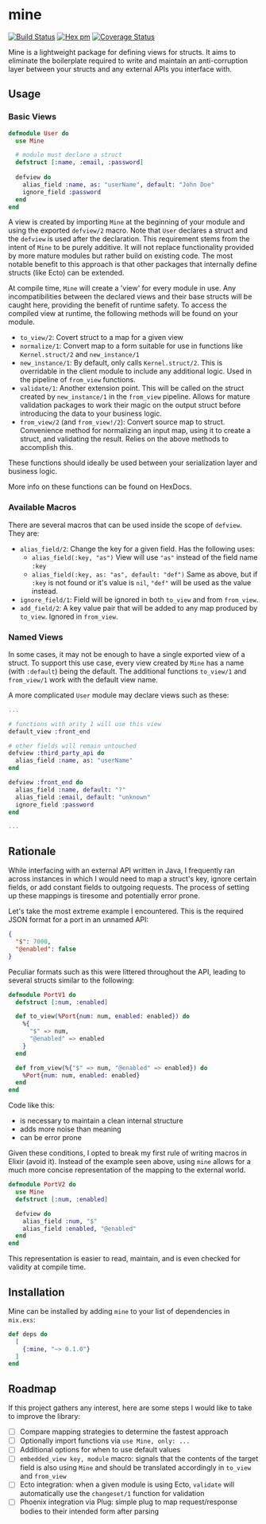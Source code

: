 # mine

[![Build Status](https://travis-ci.com/sgilson/mine.svg?branch=master)](https://travis-ci.com/sgilson/mine)
[![Hex pm](https://img.shields.io/hexpm/v/mine)](https://hexdocs.pm/mine/Mine.html)
[![Coverage Status](https://coveralls.io/repos/github/sgilson/mine/badge.svg?branch=master)](https://coveralls.io/github/sgilson/mine?branch=master)

Mine is a lightweight package for defining views for structs. It
aims to eliminate the boilerplate required to write and maintain an 
anti-corruption layer between your structs and any external APIs you
interface with.

## Usage

### Basic Views

```elixir
defmodule User do
  use Mine

  # module must declare a struct
  defstruct [:name, :email, :password]
  
  defview do
    alias_field :name, as: "userName", default: "John Doe"
    ignore_field :password
  end
end
```

A view is created by importing `Mine` at the beginning of your module and using
the exported `defview/2` macro. Note that `User` declares a struct and the `defview`
is used after the declaration. This requirement stems from the intent of `Mine`
to be purely additive. It will not replace functionality provided by more mature
modules but rather build on existing code. The most notable benefit to this approach
is that other packages that internally define structs (like Ecto) can be extended.

At compile time, `Mine` will create a 'view' for every module in use. Any
incompatibilities between the declared views and their base structs will be caught here,
providing the benefit of runtime safety. To access the compiled view at runtime,
the following methods will be found on your module.

- `to_view/2`: Covert struct to a map for a given view
- `normalize/1`: Convert map to a form suitable for use in functions like `Kernel.struct/2` and
`new_instance/1`
- `new_instance/1`: By default, only calls `Kernel.struct/2`. This is overridable in the 
client module to include any additional logic. Used in the pipeline of `from_view`
functions.
- `validate/1`: Another extension point. This will be called on the struct created 
by `new_instance/1` in the `from_view` pipeline. Allows for mature validation
packages to work their magic on the output struct before introducing the data
to your business logic.
- `from_view/2` (and `from_view!/2`): Convert source map to struct. Convenience 
method for normalizing an input map, using it to create a struct, and validating the
result. Relies on the above methods to accomplish this.

These functions should ideally be used between your serialization layer and business logic.

More info on these functions can be found on HexDocs.

### Available Macros

There are several macros that can be used inside the scope of `defview`. They are:

- `alias_field/2`: Change the key for a given field. Has the following uses:
     - `alias_field(:key, "as")` View will use `"as"` instead of the field name `:key`
     - `alias_field(:key, as: "as", default: "def")` Same as above, but if `:key` is
     not found or it's value is `nil`, `"def"` will be used as the value instead.
- `ignore_field/1`: Field will be ignored in both `to_view` and from `from_view`.
- `add_field/2`: A key value pair that will be added to any map produced by `to_view`.
Ignored in `from_view`.

### Named Views

In some cases, it may not be enough to have a single exported view of a struct.
To support this use case, every view created by `Mine` has a name (with `:default`)
being the default. The additional functions `to_view/1` and `from_view/1` work with 
the default view name.

A more complicated `User` module may declare views such as these:

```elixir
...

# functions with arity 1 will use this view
default_view :front_end

# other fields will remain untouched
defview :third_party_api do
  alias_field :name, as: "userName"
end

defview :front_end do
  alias_field :name, default: "?"
  alias_field :email, default: "unknown"
  ignore_field :password
end

...
```

## Rationale

While interfacing with an external API written in Java, I frequently ran across 
instances in which I would need to map a struct's key, ignore certain fields, 
or add constant fields to outgoing requests. The process of setting up these mappings
is tiresome and potentially error prone.

Let's take the most extreme example I encountered. This is the required JSON format
for a port in an unnamed API:

```json
{
  "$": 7000,
  "@enabled": false
}
```

Peculiar formats such as this were littered throughout the API, leading to several
structs similar to the following:

```elixir
defmodule PortV1 do
  defstruct [:num, :enabled]

  def to_view(%Port{num: num, enabled: enabled}) do
    %{
      "$" => num,
      "@enabled" => enabled
    }
  end

  def from_view(%{"$" => num, "@enabled" => enabled}) do
    %Port{num: num, enabled: enabled}
  end
end
```

Code like this:

- is necessary to maintain a clean internal structure
- adds more noise than meaning
- can be error prone

Given these conditions, I opted to break my first rule of writing macros in Elixir
(avoid it). Instead of the example seen above, using `mine` allows for a much more
concise representation of the mapping to the external world.

```elixir
defmodule PortV2 do
  use Mine
  defstruct [:num, :enabled]

  defview do
    alias_field :num, "$"
    alias_field :enabled, "@enabled"
  end
end
```

This representation is easier to read, maintain, and is even checked for validity 
at compile time.

## Installation

Mine can be installed by adding `mine` to your list of dependencies in `mix.exs`:

```elixir
def deps do
  [
    {:mine, "~> 0.1.0"}
  ]
end
```

## Roadmap

If this project gathers any interest, here are some steps I would like to take
to improve the library:

- [ ] Compare mapping strategies to determine the fastest approach
- [ ] Optionally import functions via `use Mine, only: ...`
- [ ] Additional options for when to use default values
- [ ] `embedded_view key, module` macro: signals that the contents of the target 
field is also using `Mine` and should be translated accordingly in `to_view` and
`from_view`
- [ ] Ecto integration: when a given module is using Ecto, `validate` will automatically 
use the `changeset/1` function for validation
- [ ] Phoenix integration via Plug: simple plug to map request/response bodies
to their intended form after parsing